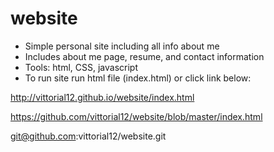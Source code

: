 # website
- Simple personal site including all info about me
- Includes about me page, resume, and contact information
- Tools: html, CSS, javascript
- To run site run html file (index.html) or click link below:

http://vittorial12.github.io/website/index.html

https://github.com/vittorial12/website/blob/master/index.html

git@github.com:vittorial12/website.git